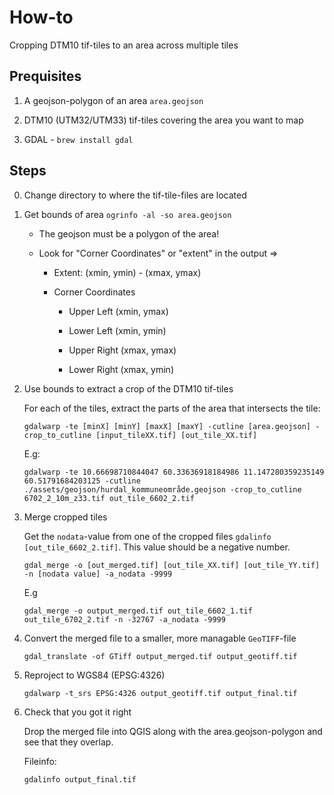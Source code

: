 # How-to

Cropping DTM10 tif-tiles to an area across multiple tiles

## Prequisites

1. A geojson-polygon of an area `area.geojson`

2. DTM10 (UTM32/UTM33) tif-tiles covering the area you want to map

3. GDAL - `brew install gdal`


## Steps

0. Change directory to where the tif-tile-files are located

1. Get bounds of area `ogrinfo -al -so area.geojson`

    - The geojson must be a polygon of the area!

    - Look for "Corner Coordinates" or "extent" in the output =>

        - Extent: (xmin, ymin) - (xmax, ymax)

        - Corner Coordinates

            - Upper Left (xmin, ymax)

            - Lower Left (xmin, ymin)

            - Upper Right (xmax, ymax)

            - Lower Right (xmax, ymin)

2. Use bounds to extract a crop of the DTM10 tif-tiles

    For each of the tiles, extract the parts of the area that intersects the tile:

    ```
    gdalwarp -te [minX] [minY] [maxX] [maxY] -cutline [area.geojson] -crop_to_cutline [input_tileXX.tif] [out_tile_XX.tif]
    ```

    E.g:
    ```
    gdalwarp -te 10.66698710844047 60.33636918184986 11.147280359235149 60.51791684203125 -cutline ./assets/geojson/hurdal_kommuneområde.geojson -crop_to_cutline 6702_2_10m_z33.tif out_tile_6602_2.tif
    ```

3. Merge cropped tiles

    Get the `nodata`-value from one of the cropped files `gdalinfo [out_tile_6602_2.tif]`. This value should be a negative number.

    ```
    gdal_merge -o [out_merged.tif] [out_tile_XX.tif] [out_tile_YY.tif] -n [nodata value] -a_nodata -9999
    ```

    E.g
    ```
    gdal_merge -o output_merged.tif out_tile_6602_1.tif out_tile_6702_2.tif -n -32767 -a_nodata -9999
    ```

4. Convert the merged file to a smaller, more managable `GeoTIFF`-file

    ```
    gdal_translate -of GTiff output_merged.tif output_geotiff.tif
    ```


5. Reproject to WGS84 (EPSG:4326)

    ```
    gdalwarp -t_srs EPSG:4326 output_geotiff.tif output_final.tif
    ```

6. Check that you got it right

    Drop the merged file into QGIS along with the area.geojson-polygon and see that they overlap.

    Fileinfo:
    ```
    gdalinfo output_final.tif
    ```
